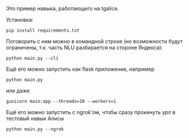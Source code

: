 Это пример навыка, работающего на tgalice. 

Установка:
```
pip install requirements.txt
```

Поговорить с ним можно в командной строке (но возможности будут ограничены, т.к. часть NLU разбирается на стороне Яндекса):
```
python main.py --cli
```

Ещё его можно запустить как flask приложение, например

```
python main.py
```
или даже
```
gunicorn main:app --threads=10 --workers=1
```

Ещё его можно запустить с ngrok'ом, чтобы сразу прокинуть урл в тестовый навык Алисы
```
python main.py --ngrok
```
